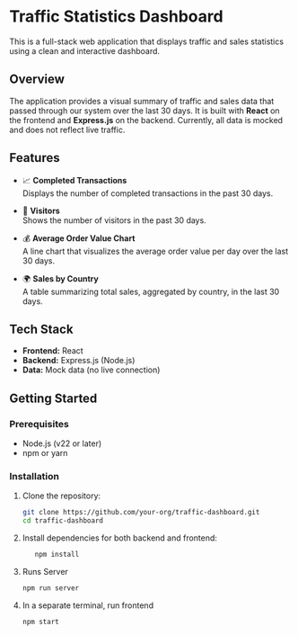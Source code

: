 # Traffic Statistics Dashboard

This is a full-stack web application that displays traffic and sales statistics using a clean and interactive dashboard.

## Overview

The application provides a visual summary of traffic and sales data that passed through our system over the last 30 days. It is built with **React** on the frontend and **Express.js** on the backend. Currently, all data is mocked and does not reflect live traffic.

## Features

- 📈 **Completed Transactions**  
  Displays the number of completed transactions in the past 30 days.

- 👥 **Visitors**  
  Shows the number of visitors in the past 30 days.

- 💰 **Average Order Value Chart**  
  A line chart that visualizes the average order value per day over the last 30 days.

- 🌍 **Sales by Country**  
  A table summarizing total sales, aggregated by country, in the last 30 days.

## Tech Stack

- **Frontend:** React
- **Backend:** Express.js (Node.js)
- **Data:** Mock data (no live connection)

## Getting Started

### Prerequisites

- Node.js (v22 or later)
- npm or yarn

### Installation

1. Clone the repository:

   ```bash
   git clone https://github.com/your-org/traffic-dashboard.git
   cd traffic-dashboard
   ```

2. Install dependencies for both backend and frontend:
    ```bash
       npm install
    ```

3. Runs Server
    ```bash
    npm run server
    ```
4. In a separate terminal, run frontend
    ```bash
    npm start
    ```
